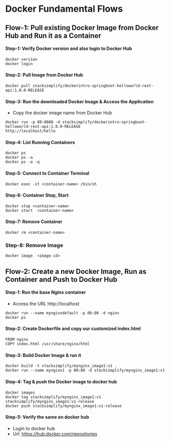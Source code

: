 # Docker Fundamental Flows

## Flow-1: Pull existing Docker Image from Docker Hub and Run it as a Container

#### Step-1: Verify Docker version and also login to Docker Hub
```
docker version
docker login
```

#### Step-2: Pull Image from Docker Hub
```
docker pull stacksimplify/dockerintro-springboot-helloworld-rest-api:1.0.0-RELEASE
```

#### Step-3: Run the downloaded Docker Image & Access the Application
- Copy the docker image name from Docker Hub
```
docker run -p 80:8080 -d stacksimplify/dockerintro-springboot-helloworld-rest-api:1.0.0-RELEASE
http://localhost/hello
```

#### Step-4: List Running Containers
```
docker ps
docker ps -a
docker ps -a -q
```

#### Step-5: Connect to Container Terminal
```
docker exec -it <container-name> /bin/sh
```

#### Step-6: Container Stop, Start 
```
docker stop <container-name>
docker start  <container-name>
```

#### Step-7: Remove Container 
```
docker rm <container-name>
```

### Step-8: Remove Image
```
docker image  <image-id>
```

## Flow-2: Create a new Docker Image, Run as Container and Push to Docker Hub
#### Step-1: Run the base Nginx container
- Access the URL http://localhost
```
docker run --name mynginxdefault -p 80:80 -d nginx
docker ps
```

#### Step-2: Create Dockerfile and copy our customized index.html
```
FROM nginx
COPY index.html /usr/share/nginx/html
```

#### Step-3: Build Docker Image & run it
```
docker build -t stacksimplify/mynginx_image1:v1 .
docker run --name mynginx1 -p 80:80 -d stacksimplify/mynginx_image1:v1
```

#### Step-4: Tag & push the Docker image to docker hub
```
docker images
docker tag stacksimplify/mynginx_image1:v1 stacksimplify/mynginx_image1:v1-release
docker push stacksimplify/mynginx_image1:v1-release
```
#### Step-5: Verify the same on docker hub
- Login to docker hub 
- Url: https://hub.docker.com/repositories